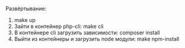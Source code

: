 Развёртывание:
1. make up
2. Зайти в контейнер php-cli: make cli
3. В контейнере cli загрузить зависимости: composer install
4. Выйти из контейнеры и загрузить node модули: make npm-install
